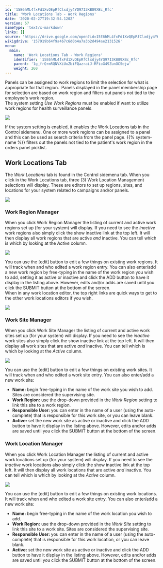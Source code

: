 ```yaml
---
id: '15E6hML4fxFd1XvQEpRfClxdjy4YQ97I3KB89XBc_Rfc'
title: 'Work Locations Tab - Work Regions'
date: '2020-02-27T19:32:54.120Z'
version: 57
mimeType: 'text/x-markdown'
links: []
source: 'https://drive.google.com/open?id=15E6hML4fxFd1XvQEpRfClxdjy4YQ97I3KB89XBc_Rfc'
wikigdrive: '157919b64f9a467c6d0b4a7a3b2d494ae2131526'
menu:
  main:
    name: 'Work Locations Tab - Work Regions'
    identifier: '15E6hML4fxFd1XvQEpRfClxdjy4YQ97I3KB89XBc_Rfc'
    parent: '1g_frQrmRQNVXiUxZbiFQazraiJ-RFioG49ZunOCSejw'
    weight: 260
---
```

Panels can be assigned to work regions to limit the selection for what is appropriate for that region.  Panels displayed in the panel membership page for selection are based on work region and filters out panels not tied to the employee's work region.  
The system setting *Use Work Regions* must be enabled if want to utilize work regions for health surveillance panels.
  
![](../work-locations-tab-work-regions.assets/100002010000014E0000002E1D25C87D0F69F266.png)  

If the system setting is enabled, it enables the Work Locations tab in the Control sidemenu. One or more work regions can be assigned to a panel and this can be used as search criteria from the panel page. {{% system-name %}} filters out the panels not tied to the patient's work region in the orders panel picklist.
  
## Work Locations Tab  
  
The *Work Locations* tab is found in the Control sidemenu tab. When you click in the Work Locations tab, three (3) Work Location Management selections will display. These are editors to set up regions, sites, and locations for your system related to campaigns and/or panels.
  
![](../work-locations-tab-work-regions.assets/10000000000001A800000075399B79872296C4EE.png)  

  
### Work Region Manager  
  
When you click Work Region Manager the listing of current and active work regions set up (for your system) will display. If you need to see the *inactive* work regions also simply click the show inactive link at the top left. It will then display all work regions that are active *and* inactive. You can tell which is which by looking at the *Active* column.
  
![](../work-locations-tab-work-regions.assets/10000000000003710000011C766F82754A744DB0.png)  

You can use the [edit] button to edit a few things on existing work regions. It will track when and who edited a work region entry. You can also enter/add a new work region by free-typing in the name of the work region you wish to add, setting it as active or inactive and click the ADD button to have it display in the listing above. However, edits and/or adds are saved until you click the SUBMIT button at the bottom of the screen.  
When in any work location editor, the top right links are quick ways to get to the other work locations editors if you wish.
  
![](../work-locations-tab-work-regions.assets/10000000000003710000011C766F82754A744DB0.png)  

  
### Work Site Manager  
  
When you click Work Site Manager the listing of current and active work sites set up (for your system) will display. If you need to see the *inactive* work sites also simply click the show inactive link at the top left. It will then display all work sites that are active *and* inactive. You can tell which is which by looking at the *Active* column.
  
![](../work-locations-tab-work-regions.assets/100000000000037000000143DE3763745C6B4B9D.png)  

You can use the [edit] button to edit a few things on existing work sites. It will track when and who edited a work site entry. You can also enter/add a new work site:
* <strong>Name:</strong> begin free-typing in the name of the work site you wish to add. Sites are considered the supervising site.
* <strong>Work Region:</strong> use the drop-down provided in the <em>Work Region</em> setting to link this site to a work region.
* <strong>Responsible User:</strong> you can enter in the name of a user (using the auto-complete) that is responsible for this work site, or you can leave blank.
* <strong>Active:</strong> set the new work site as active or inactive and click the ADD button to have it display in the listing above. However, edits and/or adds are saved until you click the SUBMIT button at the bottom of the screen.
  
### Work Location Manager  
  
When you click Work Location Manager the listing of current and active work locations set up (for your system) will display. If you need to see the *inactive* work locations also simply click the show inactive link at the top left. It will then display all work locations that are active *and* inactive. You can tell which is which by looking at the *Active* column.
  
![](../work-locations-tab-work-regions.assets/10000000000003720000012B43A85B66E7ABFF32.png)  

You can use the [edit] button to edit a few things on existing work locations. It will track when and who edited a work site entry. You can also enter/add a new work site:
* <strong>Name:</strong> begin free-typing in the name of the work location you wish to add.
* <strong>Work Region:</strong> use the drop-down provided in the <em>Work Site</em> setting to link this site to a work site. Sites are considered the supervising site.
* <strong>Responsible User:</strong> you can enter in the name of a user (using the auto-complete) that is responsible for this work location, or you can leave blank.
* <strong>Active:</strong> set the new work site as active or inactive and click the ADD button to have it display in the listing above. However, edits and/or adds are saved until you click the SUBMIT button at the bottom of the screen.
